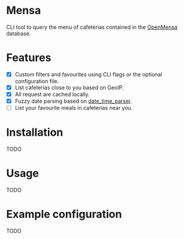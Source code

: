 # Mensa

CLI tool to query the menu of cafeterias contained in the [OpenMensa](https://openmensa.org) database.

# Features

- [X] Custom filters and favourites using CLI flags or the optional configuration file.
- [X] List cafeterias close to you based on GeoIP.
- [X] All request are cached locally.
- [X] Fuzzy date parsing based on [date_time_parser](https://lib.rs/crates/date_time_parser).
- [ ] List your favourite meals in cafeterias near you.

# Installation

TODO

# Usage

TODO

# Example configuration

TODO
